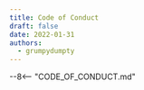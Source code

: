```yaml
---
title: Code of Conduct
draft: false
date: 2022-01-31
authors:
  - grumpydumpty
---
```


--8<-- "CODE_OF_CONDUCT.md"
